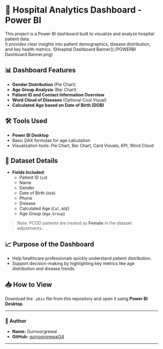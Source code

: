 # 🏥 Hospital Analytics Dashboard - Power BI

This project is a Power BI dashboard built to visualize and analyze hospital patient data.  
It provides clear insights into patient demographics, disease distribution, and key health metrics.
![Hospital Dashboard Banner](./POWERBI Dashboard Banner.png)

## 📊 Dashboard Features
- **Gender Distribution** (Pie Chart)
- **Age Group Analysis** (Bar Chart)
- **Patient ID and Contact Information Overview**
- **Word Cloud of Diseases** (Optional Cool Visual)
- **Calculated Age based on Date of Birth (DOB)**

## 🛠 Tools Used
- **Power BI Desktop**
- Basic DAX formulas for age calculation
- Visualization tools: Pie Chart, Bar Chart, Card Visuals, KPI, Word Cloud

## 📂 Dataset Details
- **Fields Included**:
  - Patient ID (`id`)
  - Name
  - Gender
  - Date of Birth (`dob`)
  - Phone
  - Disease
  - Calculated Age (`Cal_AGE`)
  - Age Group (`Age_Group`)

> Note: PCOD patients are treated as **Female** in the dataset adjustments.

## 📈 Purpose of the Dashboard
- Help healthcare professionals quickly understand patient distribution.
- Support decision-making by highlighting key metrics like age distribution and disease trends.

## 📥 How to View
Download the `.pbix` file from this repository and open it using **Power BI Desktop**.

---

### 🚀 Author
- **Name:** Gurnoorgrewal
- **GitHub:** [gurnoorgrewal34](https://github.com/gurnoorgrewal34)

---
